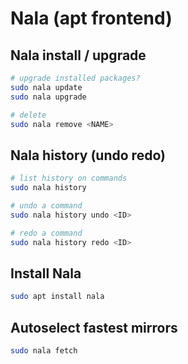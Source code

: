 # Nala (apt frontend)

## Nala install / upgrade 

```sh
# upgrade installed packages?
sudo nala update
sudo nala upgrade

# delete 
sudo nala remove <NAME>
```

## Nala history (undo redo)
```sh
# list history on commands
sudo nala history

# undo a command
sudo nala history undo <ID>

# redo a command
sudo nala history redo <ID>
```


## Install Nala

```sh
sudo apt install nala
```

## Autoselect fastest mirrors

```sh
sudo nala fetch
```
